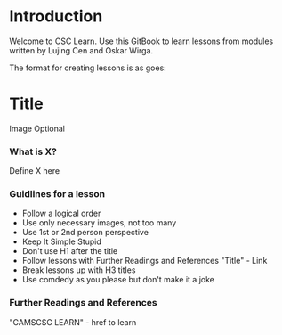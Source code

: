 # Introduction

Welcome to CSC Learn. Use this GitBook to learn lessons from modules written by Lujing Cen and Oskar Wirga.

The format for creating lessons is as goes:

# Title
Image Optional
### What is X?
Define X here
### Guidlines for a lesson
* Follow a logical order
* Use only necessary images, not too many
* Use 1st or 2nd person perspective
* Keep It Simple Stupid
* Don't use H1 after the title
* Follow lessons with Further Readings and References "Title" - Link
* Break lessons up with H3 titles</li>
* Use comdedy as you please but don't make it a joke

### Further Readings and References
"CAMSCSC LEARN" - href to learn